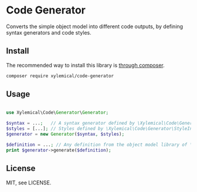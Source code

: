 # Code Generator

Converts the simple object model into different code outputs, by defining syntax generators and code styles.

## Install

The recommended way to install this library is [through composer](http://getcomposer.org).

```sh
composer require xylemical/code-generator
```

## Usage

```php

use Xylemical\Code\Generator\Generator;

$syntax = ...;   // A syntax generator defined by \Xylemical\Code\Generator\SyntaxInterface.
$styles = [...]; // Styles defined by \Xylemical\Code\Generator\StyleInterface.
$generator = new Generator($syntax, $styles);

$definition = ...; // Any definition from the object model library of \Xylemical\Code.
print $generator->generate($definition);

```

## License

MIT, see LICENSE.
